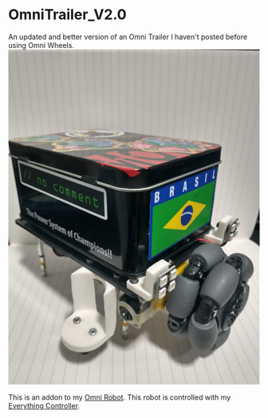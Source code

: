 # OmniTrailer_V2.0
An updated and better version of an Omni Trailer I haven't posted before using Omni Wheels.
![alt text](https://github.com/Nabinho/OmniTrailer_V2.0/blob/main/photos/trailer.png)

This is an addon to my [Omni Robot](https://github.com/Nabinho/OmniRobot-V2.0).
This robot is controlled with my [Everything Controller](https://github.com/Nabinho/Everything_Controller).

